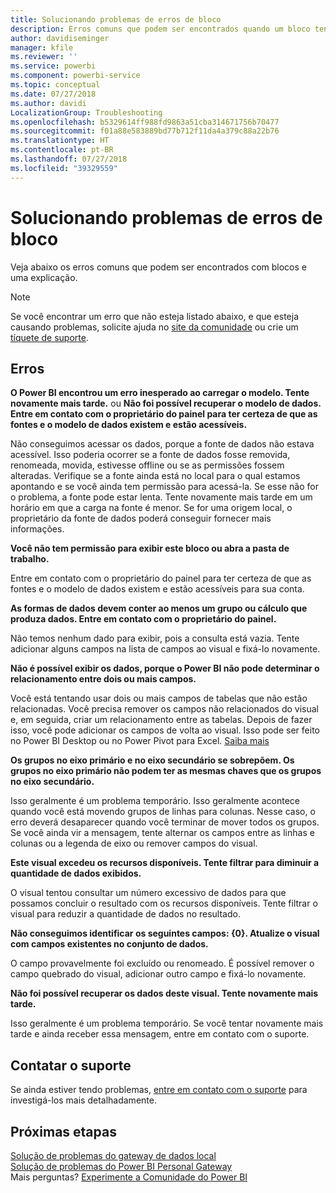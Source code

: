 ```yaml
---
title: Solucionando problemas de erros de bloco
description: Erros comuns que podem ser encontrados quando um bloco tenta ser atualizado
author: davidiseminger
manager: kfile
ms.reviewer: ''
ms.service: powerbi
ms.component: powerbi-service
ms.topic: conceptual
ms.date: 07/27/2018
ms.author: davidi
LocalizationGroup: Troubleshooting
ms.openlocfilehash: b5329614ff988fd9863a51cba314671756b70477
ms.sourcegitcommit: f01a88e583889bd77b712f11da4a379c88a22b76
ms.translationtype: HT
ms.contentlocale: pt-BR
ms.lasthandoff: 07/27/2018
ms.locfileid: "39329559"
---
```

# <a name="troubleshooting-tile-errors"></a>Solucionando problemas de erros de bloco
Veja abaixo os erros comuns que podem ser encontrados com blocos e uma explicação.

> [!NOTE]
> Se você encontrar um erro que não esteja listado abaixo, e que esteja causando problemas, solicite ajuda no [site da comunidade](http://community.powerbi.com/) ou crie um [tíquete de suporte](https://powerbi.microsoft.com/support/).
> 
> 

## <a name="errors"></a>Erros
**O Power BI encontrou um erro inesperado ao carregar o modelo. Tente novamente mais tarde.**
ou **Não foi possível recuperar o modelo de dados. Entre em contato com o proprietário do painel para ter certeza de que as fontes e o modelo de dados existem e estão acessíveis.**

Não conseguimos acessar os dados, porque a fonte de dados não estava acessível. Isso poderia ocorrer se a fonte de dados fosse removida, renomeada, movida, estivesse offline ou se as permissões fossem alteradas. Verifique se a fonte ainda está no local para o qual estamos apontando e se você ainda tem permissão para acessá-la. Se esse não for o problema, a fonte pode estar lenta. Tente novamente mais tarde em um horário em que a carga na fonte é menor. Se for uma origem local, o proprietário da fonte de dados poderá conseguir fornecer mais informações.

**Você não tem permissão para exibir este bloco ou abra a pasta de trabalho.**

Entre em contato com o proprietário do painel para ter certeza de que as fontes e o modelo de dados existem e estão acessíveis para sua conta.

**As formas de dados devem conter ao menos um grupo ou cálculo que produza dados. Entre em contato com o proprietário do painel.**

Não temos nenhum dado para exibir, pois a consulta está vazia. Tente adicionar alguns campos na lista de campos ao visual e fixá-lo novamente.

**Não é possível exibir os dados, porque o Power BI não pode determinar o relacionamento entre dois ou mais campos.**

Você está tentando usar dois ou mais campos de tabelas que não estão relacionadas. Você precisa remover os campos não relacionados do visual e, em seguida, criar um relacionamento entre as tabelas. Depois de fazer isso, você pode adicionar os campos de volta ao visual. Isso pode ser feito no Power BI Desktop ou no Power Pivot para Excel. [Saiba mais](desktop-create-and-manage-relationships.md)

**Os grupos no eixo primário e no eixo secundário se sobrepõem. Os grupos no eixo primário não podem ter as mesmas chaves que os grupos no eixo secundário.**

Isso geralmente é um problema temporário. Isso geralmente acontece quando você está movendo grupos de linhas para colunas. Nesse caso, o erro deverá desaparecer quando você terminar de mover todos os grupos. Se você ainda vir a mensagem, tente alternar os campos entre as linhas e colunas ou a legenda de eixo ou remover campos do visual.  

**Este visual excedeu os recursos disponíveis. Tente filtrar para diminuir a quantidade de dados exibidos.**

O visual tentou consultar um número excessivo de dados para que possamos concluir o resultado com os recursos disponíveis. Tente filtrar o visual para reduzir a quantidade de dados no resultado.

**Não conseguimos identificar os seguintes campos: {0}. Atualize o visual com campos existentes no conjunto de dados.**

O campo provavelmente foi excluído ou renomeado. É possível remover o campo quebrado do visual, adicionar outro campo e fixá-lo novamente.

**Não foi possível recuperar os dados deste visual. Tente novamente mais tarde.**

Isso geralmente é um problema temporário. Se você tentar novamente mais tarde e ainda receber essa mensagem, entre em contato com o suporte.

## <a name="contact-support"></a>Contatar o suporte
Se ainda estiver tendo problemas, [entre em contato com o suporte](https://support.powerbi.com) para investigá-los mais detalhadamente.

## <a name="next-steps"></a>Próximas etapas
[Solução de problemas do gateway de dados local](service-gateway-onprem-tshoot.md)  
[Solução de problemas do Power BI Personal Gateway](service-admin-troubleshooting-power-bi-personal-gateway.md)  
Mais perguntas? [Experimente a Comunidade do Power BI](http://community.powerbi.com/)

